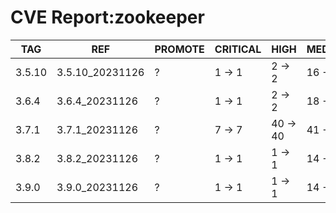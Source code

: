 # CVE Report:zookeeper
|  TAG   |       REF       | PROMOTE | CRITICAL |   HIGH   |  MEDIUM  |   LOW    | UNKNOWN |
|--------|-----------------|---------|----------|----------|----------|----------|---------|
| 3.5.10 | 3.5.10_20231126 | ?       | 1 -> 1   | 2 -> 2   | 16 -> 15 | 43 -> 40 | 0 -> 0  |
| 3.6.4  | 3.6.4_20231126  | ?       | 1 -> 1   | 2 -> 2   | 18 -> 17 | 42 -> 39 | 0 -> 0  |
| 3.7.1  | 3.7.1_20231126  | ?       | 7 -> 7   | 40 -> 40 | 41 -> 41 | 92 -> 92 | 0 -> 0  |
| 3.8.2  | 3.8.2_20231126  | ?       | 1 -> 1   | 1 -> 1   | 14 -> 13 | 41 -> 38 | 0 -> 0  |
| 3.9.0  | 3.9.0_20231126  | ?       | 1 -> 1   | 1 -> 1   | 14 -> 13 | 41 -> 38 | 0 -> 0  |
